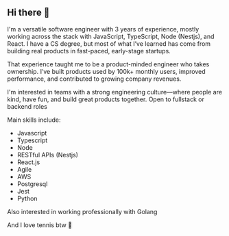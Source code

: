## Hi there 👋

I'm a versatile software engineer with 3 years of experience, mostly working across the stack with JavaScript, TypeScript, Node (Nestjs), and React. I have a CS degree, but most of what I’ve learned has come from building real products in fast-paced, early-stage startups.

That experience taught me to be a product-minded engineer who takes ownership. I’ve built products used by 100k+ monthly users, improved performance, and contributed to growing company revenues.

I'm interested in teams with a strong engineering culture—where people are kind, have fun, and build great products together. Open to fullstack or backend roles

Main skills include:
- Javascript
- Typescript
- Node
- RESTful APIs (Nestjs)
- React.js
- Agile
- AWS
- Postgresql
- Jest
- Python

Also interested in working professionally with Golang

And I love tennis btw 🎾
